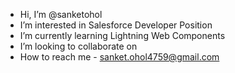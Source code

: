 - Hi, I’m @sanketohol
- I’m interested in Salesforce Developer Position
- I’m currently learning Lightning Web Components
- I’m looking to collaborate on 
- How to reach me - sanket.ohol4759@gmail.com
